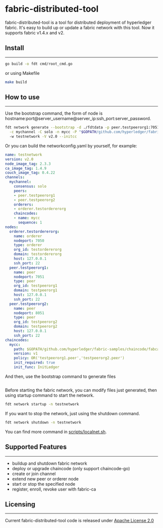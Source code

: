 # fabric-distributed-tool
fabric-distributed-tool is a tool for distributed deployment of hyperledger fabric. It's easy to build up or update a fabric network with this tool. Now it supports fabric v1.4.x and v2.
## Install

---
~~~bash
go build -o fdt cmd/root_cmd.go
~~~
or using Makefile
~~~bash
make build
~~~
## How to use

---
Use the bootstrap command, the form of node is hostname:port@server_username@server_ip:ssh_port:server_password.
~~~bash
fdt network generate --bootstrap -d ./fdtdata -p peer.testpeerorg1:7051@@127.0.0.1:22: -p peer.testpeerorg2:8051@@127.0.0.1:22: -o orderer.testordererorg:7050@@127.0.0.1:22: \
  -c mychannel -C solo -n mycc -P "$GOPATH/github.com/hyperledger/fabric-samples/chaincode/fabcar/go" -v v1 -r "OR('testpeerorg1.peer','testpeerorg2.peer')" -f "InitLedger" \ 
  -w testnetwork -V v2.0 --initcc
~~~
Or you can build the networkconfig.yaml by yourself, for example:
~~~yaml
name: testnetwork
version: v2.0
node_image_tag: 2.3.3
ca_image_tag: 1.4.9
couch_image_tag: 0.4.22
channels:
  mychannel:
    consensus: solo
    peers:
    - peer.testpeerorg1
    - peer.testpeerorg2
    orderers:
    - orderer.testordererorg
    chaincodes:
    - name: mycc
      sequence: 1
nodes:
  orderer.testordererorg:
    name: orderer
    nodeport: 7050
    type: orderer
    org_id: testordererorg
    domain: testordererorg
    host: 127.0.0.1
    ssh_port: 22
  peer.testpeerorg1:
    name: peer
    nodeport: 7051
    type: peer
    org_id: testpeerorg1
    domain: testpeerorg1
    host: 127.0.0.1
    ssh_port: 22
  peer.testpeerorg2:
    name: peer
    nodeport: 8051
    type: peer
    org_id: testpeerorg2
    domain: testpeerorg2
    host: 127.0.0.1
    ssh_port: 22
chaincodes:
  mycc:
    path: $GOPATH/github.com/hyperledger/fabric-samples/chaincode/fabcar/go
    version: v1
    policy: OR('testpeerorg1.peer','testpeerorg2.peer')
    init_required: true
    init_func: InitLedger
~~~
And then, use the bootstrap command to generate files
~~~bash

~~~
Before starting the fabric network, you can modify files just generated, then using startup command to start the network.
~~~bash
fdt network startup -n testnetwork
~~~
If you want to stop the network, just using the shutdown command.
~~~bash
fdt network shutdown -n testnetwork
~~~
You can find more command in [scripts/localnet.sh](https://github.com/wjbbig/fabric-distributed-tool/blob/master/scripts/localnet.sh).

## Supported Features

---
* buildup and shutdown fabric network
* deploy or upgrade chaincode (only support chaincode-go)
* create or join channel
* extend new peer or orderer node
* start or stop the specified node
* register, enroll, revoke user with fabric-ca

## Licensing

---
Current fabric-distributed-tool code is released under [Apache License 2.0]( http://www.apache.org/licenses/)